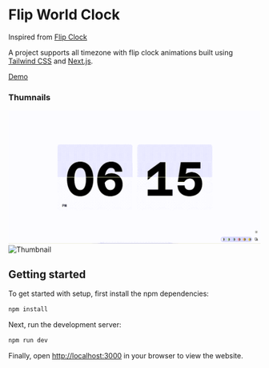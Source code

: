 # Flip World Clock

Inspired from [Flip Clock](https://codepen.io/shshaw/pen/vKzoLL)

A project supports all timezone with flip clock animations built using [Tailwind CSS](https://tailwindcss.com) and [Next.js](https://nextjs.org).

[Demo](https://flipping-clock.vercel.app/)

### Thumnails

<img width="1366" alt="GIF (Demo)" src="https://raw.githubusercontent.com/zainzafar90/flip-clock/main/public/flip-clock.gif" >

<img width="1366" alt="Thumbnail" src="https://user-images.githubusercontent.com/9788221/185793379-68742da1-cc44-4837-add1-94e3a0c9374e.png">

## Getting started

To get started with setup, first install the npm dependencies:

```bash
npm install
```

Next, run the development server:

```bash
npm run dev
```

Finally, open [http://localhost:3000](http://localhost:3000) in your browser to view the website.
